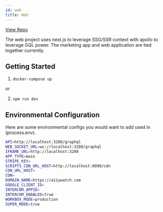 ```yaml
---
id: web
title: Web
---
```


[View Repo](https://github.com/A11yWatch/web)

The web project uses next.js to leverage SSG/SSR context with apollo to leverage GQL power. The marketing app and web application are tied together currently.

## Getting Started

1. `docker-compose up`

or

2. `npm run dev`

## Environmental Configuration

Here are some environmental configs you would want to add used in (process.env).

```sh
API=http://localhost:3280/graphql
WEB_SOCKET_URL=ws://localhost:3280/graphql
IFRAME_URL=http://localhost:3280
APP_TYPE=main
STRIPE_KEY=
SCRIPTS_CDN_URL_HOST=http://localhost:8090/cdn
CDN_URL_HOST=
CDN=
DOMAIN_NAME=https://a11ywatch.com
GOOGLE_CLIENT_ID=
INTERCOM_APPID=
INTERCOM_ENABLED=true
WORKBOX_MODE=production
SUPER_MODE=true
```
